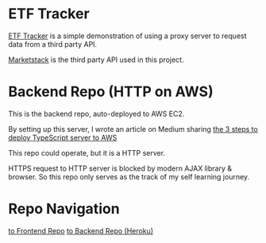 # ETF Tracker

[ETF Tracker](https://yumingchang1991.github.io/proxy-frontend/) is a simple demonstration of using a proxy server to request data from a third party API.

[Marketstack](https://marketstack.com/documentation) is the third party API used in this project.

# Backend Repo (HTTP on AWS)

This is the backend repo, auto-deployed to AWS EC2.

By setting up this server, I wrote an article on Medium sharing [the 3 steps to deploy TypeScript server to AWS](https://blog.devgenius.io/3-steps-to-deploy-typescript-to-aws-elastic-beanstalk-with-continuous-delivery-611bc7ecf15c)

This repo could operate, but it is a HTTP server.

HTTPS request to HTTP server is blocked by modern AJAX library & browser. So this repo only serves as the track of my self learning journey.

# Repo Navigation
[to Frontend Repo](https://github.com/yumingchang1991/proxy-frontend)
[to Backend Repo (Heroku)](https://github.com/yumingchang1991/proxy-backend-heroku)

